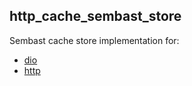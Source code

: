 ## http_cache_sembast_store

Sembast cache store implementation for:
 - [dio](https://pub.dev/packages/dio_cache_interceptor)
 - [http](https://pub.dev/packages/http_cache_client)
